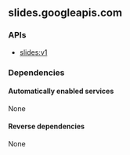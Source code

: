 ## slides.googleapis.com

### APIs

* [ slides:v1 ]( https://slides.googleapis.com/$discovery/rest?version=v1 )

### Dependencies

#### Automatically enabled services

None

#### Reverse dependencies

None
